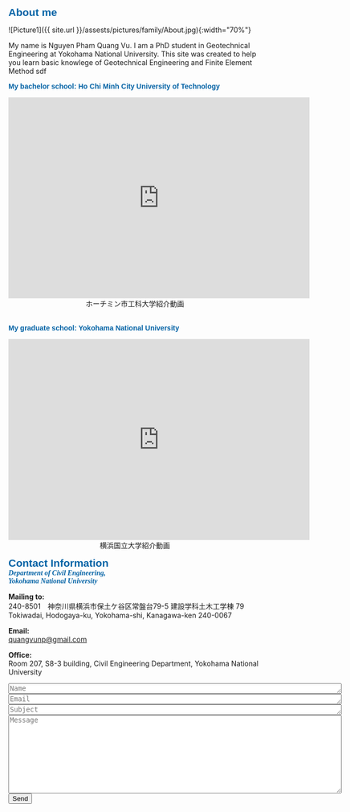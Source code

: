 
<span style="color: #0362a5; font-family: Arial; font-size: 1.5em;">**About me**</span> <br />

![Picture1]({{ site.url }}/assests/pictures/family/About.jpg){:width="70%"}

My name is Nguyen Pham Quang Vu. I am a PhD student in Geotechnical Engineering at Yokohama National University.
This site was created to help you learn basic knowlege of Geotechnical Engineering and Finite Element Method
sdf



<span style="color: #0362a5; font-family: Arial; font-size: 1.0em;">**My bachelor school: Ho Chi Minh City University of Technology**</span> <br />
<div style="text-align:center;">
<iframe width="600" height = "400" src="https://www.youtube.com/embed/6bwXksy4Gxs" frameborder="0" allowfullscreen></iframe>
<div class="thecap">ホーチミン市工科大学紹介動画</div>
</div>
<br />

<span style="color: #0362a5; font-family: Arial; font-size: 1.0em;">**My graduate school: Yokohama National University**</span> <br />

<div style="text-align:center;">
<iframe width="600" height = "400" src="https://www.youtube.com/embed/NqMJVSZzdek" frameborder="0" allowfullscreen></iframe>
<div class="thecap">横浜国立大学紹介動画</div>
</div>


<span style="color: #0362a5; font-family: Arial; font-size: 1.5em;">**Contact Information**</span> <br />
<span style="color: #0362a5; font-family: Time News Roman; font-size: 1.0em;">
***Department of Civil Engineering, <br />
Yokohama National University***
</span>

**Mailing to:**<br />
240-8501 神奈川県横浜市保土ケ谷区常盤台79-5
建設学科土木工学棟 79 Tokiwadai, Hodogaya-ku, Yokohama-shi, Kanagawa-ken 240-0067

**Email:** <br />
quangvunp@gmail.com

**Office:**<br />
Room 207, S8-3 building, Civil Engineering Department, Yokohama National University

<form action="https://formspree.io/quangvunp@gmail.com"
     method="POST">
    <textarea placeholder = "Name" class="form-control" id="textarea" name="name" rows = "1" cols ="80"></textarea>
    <textarea placeholder = "Email" class="form-control" id="textarea" name="email" rows = "1" cols ="80"></textarea>
    <textarea placeholder = "Subject" class="form-control" id="textarea" name="subject" rows = "1" cols ="80"></textarea>
    <textarea placeholder = "Message" class="form-control" id="textarea" name="message" rows = "10" cols ="80"></textarea><br />
   <input type="submit" value="Send">
</form>
